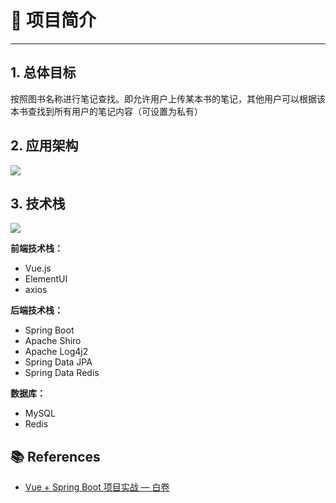 # 🎉 项目简介

---

## 1. 总体目标 

按照图书名称进行笔记查找。即允许用户上传某本书的笔记，其他用户可以根据该本书查找到所有用户的笔记内容（可设置为私有）

## 2. 应用架构

![](https://gitee.com/veal98/images/raw/master/img/20200725112109.png)

## 3. 技术栈

![](https://gitee.com/veal98/images/raw/master/img/20200725112139.png)

**前端技术栈：**

- Vue.js
- ElementUI
- axios

**后端技术栈：**

- Spring Boot
- Apache Shiro
- Apache Log4j2
- Spring Data JPA
- Spring Data Redis

**数据库：**

- MySQL
- Redis

## 📚 References

- [Vue + Spring Boot 项目实战 — 白卷](https://blog.csdn.net/Neuf_Soleil/article/details/88925013)